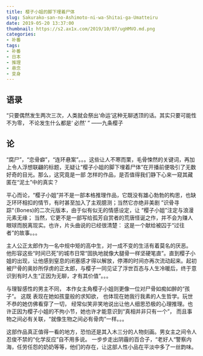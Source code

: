 ```yaml
---
title: 樱子小姐的脚下埋着尸体
slug: Sakurako-san-no-Ashimoto-ni-wa-Shitai-ga-Umatteiru
date: 2019-05-20 13:37:00
thumbnail: https://s2.ax1x.com/2019/10/07/ugHMVO.md.png
categories:
- 补番
tags:
- 补番
- 日本
- 推理
- 悬念
- 变身
---
```


## 语录
“只要偶然发生两次三次，人类就会祭出‘命运’这种无聊透顶的话。其实只要可能性不为零， 不论发生什么都是‘ 必然’ ” ——九条樱子

## 论
“腐尸”，“恋骨癖”，“连环悬案”。。。这些让人不寒而栗，毛骨悚然的关键词，再加上令人浮想联翩的标题，无疑让“樱子小姐的脚下埋着尸体”在开播前便吸引了无数好奇的目光。那么，这究竟是一部 怎样的作品，是否值得我们静下心来一窥其藏匿在“泥土”中的真实？

平心而论，“樱子小姐”并不是一部本格推理作品，它既没有雄心勃勃的构思，也缺乏环环相扣的情节，有时甚至加入了主观臆测；当然它亦绝非美剧 ”识骨寻踪“（Bones)的二次元版本，由于似有似无的情感设定，让 “樱子小姐”注定与浪漫元素无缘； 当然，它更不是一部写给孤芳自赏者的荒唐怪诞之作，并不会为赚人眼球而脱离现实。也许，片头曲说的已经很清楚： 这是一个献给被囚于“过往者”的故事。。。

主人公正太郎作为一名中规中矩的高中生，对一成不变的生活有着莫名的厌恶。 他形容这些“时间已死”的城市日常“固执地就像大腿骨一样坚硬笔直”。直到樱子小姐的出现，让他感到窒息的闭塞感才得以解放，停滞的时间亦再次流动起来。起初被尸骨的奥妙所俘虏的正太郎，与樱子一同见证了浮世百态与人生冷暖后，终于意识到有时人生“正因为无聊，才有其价值”。。。

与理智感性的男主不同， 本作女主角樱子小姐则更像一位对尸骨如痴如醉的“孩子”。 这既 表现在她如孩童般的求知欲， 也体现在她我行我素的人生哲学。玩世不恭的她仿佛看穿了一切， 经常似笑非笑地说出让他人细思恐极的心理推理。也许正因为樱子小姐的不拘小节，她也许才能意识到“真相并非只有一个”， 而且事物之间必有关联，“就像生物之间必有骨肉”一样。。。

这部作品真正值得一看的地方，恐怕还是其入木三分的人物刻画。男女主之间令人忍俊不禁的“化学反应”自不用多说。 一步步走出阴霾的百合子，“老好人“警察内海，任劳任怨的奶奶等等，他们的存在，让这部人性小品在平淡中多了一丝韵味。
